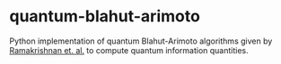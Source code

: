# quantum-blahut-arimoto

Python implementation of quantum Blahut-Arimoto algorithms given by [Ramakrishnan et. al.](https://arxiv.org/abs/1905.01286) to compute quantum information quantities.